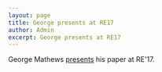 ```yaml
---
layout: page
title: George presents at RE17
author: Admin
excerpt: George presents at RE17
---
```

George Mathews [presents](https://twitter.com/neilernst/status/905733148696350720) his  paper at RE'17. 
